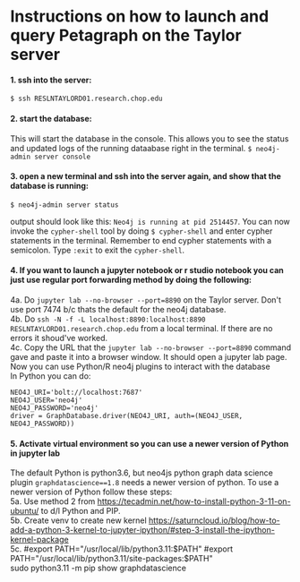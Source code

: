 # Instructions on how to launch and query Petagraph on the Taylor server


#### 1. ssh into the server: 
`$ ssh RESLNTAYLORD01.research.chop.edu`
#### 2. start the database:
This will start the database in the console. This allows you to see the status and updated logs of the running dataabase right in the terminal.
`$ neo4j-admin server console`
#### 3. open a new terminal and ssh into the server again, and show that the database is running:
`$ neo4j-admin server status`

output should look like this: `Neo4j is running at pid 2514457`.
You can now invoke the `cypher-shell` tool by doing `$ cypher-shell` and enter cypher statements in the terminal. 
Remember to end cypher statements with a semicolon. Type `:exit` to exit the `cypher-shell`.

#### 4. If you want to launch a jupyter notebook or r studio notebook you can just use regular port forwarding method by doing the following:
4a. Do `jupyter lab --no-browser --port=8890` on the Taylor server. Don't use port 7474 b/c thats the default for the neo4j database.  
4b. Do `ssh -N -f -L localhost:8890:localhost:8890 RESLNTAYLORD01.research.chop.edu` from a local terminal. If there are no errors it shoud've worked.  
4c. Copy the URL that the `jupyter lab --no-browser --port=8890` command gave and paste it into a browser window. It should open a jupyter lab page. Now you can use Python/R neo4j plugins to interact with the database  
In Python you can do:

```
NEO4J_URI='bolt://localhost:7687'
NEO4J_USER='neo4j'
NEO4J_PASSWORD='neo4j'
driver = GraphDatabase.driver(NEO4J_URI, auth=(NEO4J_USER, NEO4J_PASSWORD))
```

#### 5. Activate virtual environment so you can use a newer version of Python in jupyter lab
The default Python is python3.6, but neo4js python graph data science plugin `graphdatascience==1.8` needs a newer version of python.
To use a newer version of Python follow these steps:  
5a. Use method 2 from https://tecadmin.net/how-to-install-python-3-11-on-ubuntu/ to d/l Python and PIP.  
5b. Create venv to create new kernel https://saturncloud.io/blog/how-to-add-a-python-3-kernel-to-jupyter-ipython/#step-3-install-the-ipython-kernel-package  
5c.
#export PATH="/usr/local/lib/python3.11:$PATH"  
#export PATH="/usr/local/lib/python3.11/site-packages:$PATH"  
sudo python3.11 -m pip show graphdatascience  
